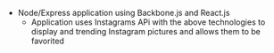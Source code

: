 - Node/Express application using Backbone.js and React.js
  - Application uses Instagrams APi with the above technologies to display and trending Instagram pictures and allows them to be favorited
